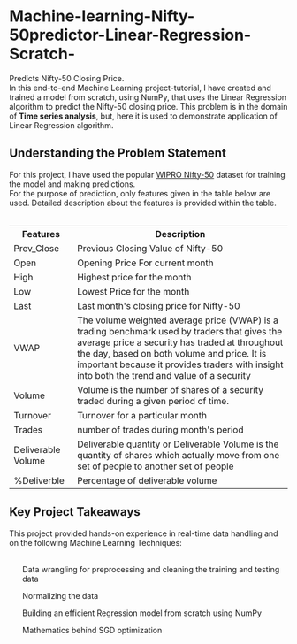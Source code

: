 # Machine-learning-Nifty-50predictor-Linear-Regression-Scratch-
Predicts Nifty-50 Closing Price.<br>
In this end-to-end Machine Learning project-tutorial, I have created and trained a model from scratch, using NumPy, that uses the Linear Regression algorithm to predict the Nifty-50 closing price. This problem is in the domain of <b>Time series analysis</b>, but, here it is used to demonstrate application of Linear Regression algorithm.<br>
<h2>Understanding the Problem Statement</h2>
For this project, I have used the popular <a href="https://www.kaggle.com/rohanrao/nifty50-stock-market-data?select=WIPRO.csv" target="_blank">WIPRO Nifty-50</a> dataset for training the model and making predictions.<br>
For the purpose of prediction, only features given in the table below are used. Detailed description about the features is provided within the table.<br><br>
<table>
<tr>
  <th><b>Features</b></th>
  <th><b>Description</b></th>
</tr>
  <tr>
    <td>Prev_Close</td> <td>Previous Closing Value of Nifty-50</td>
    </tr>
    <td>Open</td> <td>Opening Price For current month</td>
  </tr>
    <td>High</td> <td>Highest price for the month</td>
    </tr>
    <td>Low</td><td>Lowest Price for the month</td>
    </tr>
    <td>Last</td><td>Last month's closing price for Nifty-50</td>
    </tr>
    <td>VWAP</td><td>The volume weighted average price (VWAP) is a trading benchmark used by traders that gives the average price a security has traded at throughout the day, based on both volume and price. It is important because it provides traders with insight into both the trend and value of a security</td>
    </tr>
    <td>Volume</td><td>Volume is the number of shares of a security traded during a given period of time.</td>
    </tr>
    <td>Turnover</td><td>Turnover for a particular month</td>
    </tr>
    <td>Trades</td><td>number of trades during month's period</td>
    </tr>
    <td>Deliverable Volume</td><td>Deliverable quantity or Deliverable Volume is the quantity of shares which actually move from one set of people to another set of people</td>
    </tr>
    <td>%Deliverble</td><td>Percentage of deliverable volume</td>
    </tr>
</table>

<h2>Key Project Takeaways</h2>
This project provided hands-on experience in real-time data handling and on the following Machine Learning Techniques:<br><br>
  <ul>Data wrangling for preprocessing and cleaning the training and testing data</ul>
  <ul>Normalizing the data</ul>
  <ul>Building an efficient Regression model from scratch using NumPy</ul>
  <ul>Mathematics behind SGD optimization</ul>
